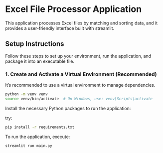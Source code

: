# Excel File Processor Application

This application processes Excel files by matching and sorting data, and it provides a user-friendly interface built with streamlit.

## Setup Instructions

Follow these steps to set up your environment, run the application, and package it into an executable file.

### 1. Create and Activate a Virtual Environment (Recommended)

It’s recommended to use a virtual environment to manage dependencies.

```bash
python -m venv venv
source venv/bin/activate  # On Windows, use: venv\Scripts\activate
```

Install the necessary Python packages to run the application:

try:

```bash
pip install -r requirements.txt
```

To run the application, execute:

```bash
streamlit run main.py
```
